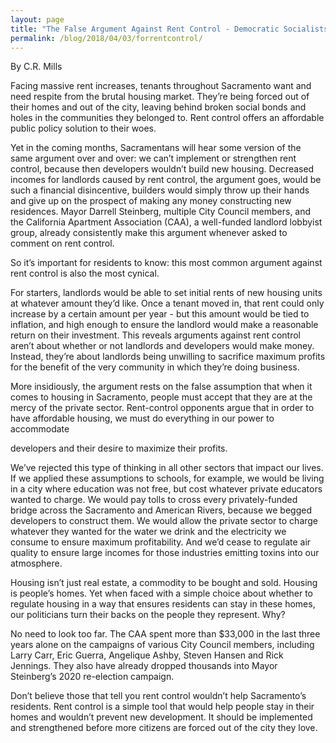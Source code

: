 ```yaml
---
layout: page
title: "The False Argument Against Rent Control - Democratic Socialists of America, Sacramento"
permalink: /blog/2018/04/03/forrentcontrol/
---
```


By C.R. Mills



Facing massive rent increases, tenants throughout Sacramento want and need respite from the brutal housing market. They’re being forced out of their homes and out of the city, leaving behind broken social bonds and holes in the communities they belonged to. Rent control offers an affordable public policy solution to their woes.

Yet in the coming months, Sacramentans will hear some version of the same argument over and over: we can’t implement or strengthen rent control, because then developers wouldn’t build new housing. Decreased incomes for landlords caused by rent control, the argument goes, would be such a financial disincentive, builders would simply throw up their hands and give up on the prospect of making any money constructing new residences. Mayor Darrell Steinberg, multiple City Council members, and the California Apartment Association (CAA), a well-funded landlord lobbyist group, already consistently make this argument whenever asked to comment on rent control.



So it’s important for residents to know: this most common argument against rent control is also the most cynical.



For starters, landlords would be able to set initial rents of new housing units at whatever amount they’d like. Once a tenant moved in, that rent could only increase by a certain amount per year - but this amount would be tied to inflation, and high enough to ensure the landlord would make a reasonable return on their investment. This reveals arguments against rent control aren’t about whether or not landlords and developers would make money. Instead, they’re about landlords being unwilling to sacrifice maximum profits for the benefit of the very community in which they’re doing business.



More insidiously, the argument rests on the false assumption that when it comes to housing in Sacramento, people must accept that they are at the mercy of the private sector. Rent-control opponents argue that in order to have affordable housing, we must do everything in our power to accommodate



developers and their desire to maximize their profits.



We’ve rejected this type of thinking in all other sectors that impact our lives. If we applied these assumptions to schools, for example, we would be living in a city where education was not free, but cost whatever private educators wanted to charge. We would pay tolls to cross every privately-funded bridge across the Sacramento and American Rivers, because we begged developers to construct them. We would allow the private sector to charge whatever they wanted for the water we drink and the electricity we consume to ensure maximum profitability. And we’d cease to regulate air quality to ensure large incomes for those industries emitting toxins into our atmosphere.



Housing isn’t just real estate, a commodity to be bought and sold. Housing is people’s homes. Yet when faced with a simple choice about whether to regulate housing in a way that ensures residents can stay in these homes, our politicians turn their backs on the people they represent. Why?



No need to look too far. The CAA spent more than $33,000 in the last three years alone on the campaigns of various City Council members, including Larry Carr, Eric Guerra, Angelique Ashby, Steven Hansen and Rick Jennings. They also have already dropped thousands into Mayor Steinberg’s 2020 re-election campaign.



Don’t believe those that tell you rent control wouldn’t help Sacramento’s residents. Rent control is a simple tool that would help people stay in their homes and wouldn’t prevent new development. It should be implemented and strengthened before more citizens are forced out of the city they love.
